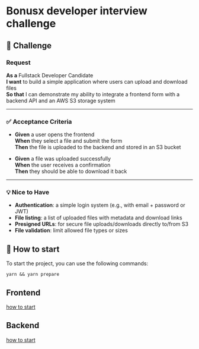 # Bonusx developer interview challenge

## 📘 Challenge

### Request

**As a** Fullstack Developer Candidate  
**I want** to build a simple application where users can upload and download files  
**So that** I can demonstrate my ability to integrate a frontend form with a backend API and an AWS S3 storage system

---

### ✅ Acceptance Criteria

- **Given** a user opens the frontend  
  **When** they select a file and submit the form  
  **Then** the file is uploaded to the backend and stored in an S3 bucket  

- **Given** a file was uploaded successfully  
  **When** the user receives a confirmation  
  **Then** they should be able to download it back  

---

### 💡 Nice to Have

- **Authentication**: a simple login system (e.g., with email + password or JWT)
- **File listing**: a list of uploaded files with metadata and download links
- **Presigned URLs**: for secure file uploads/downloads directly to/from S3
- **File validation**: limit allowed file types or sizes

## 🚀 How to start

To start the project, you can use the following commands:

```
yarn && yarn prepare
```

## Frontend

[how to start](./frontend/README.md)

## Backend

[how to start](./backend/README.md)

